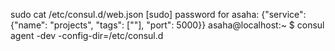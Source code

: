 sudo cat /etc/consul.d/web.json 
[sudo] password for asaha: 
{"service": {"name": "projects", "tags": [""], "port": 5000}}
asaha@localhost:~ $ consul agent -dev -config-dir=/etc/consul.d

